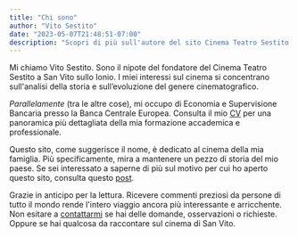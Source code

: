 ```yaml
---
title: "Chi sono"
author: "Vito Sestito"
date: "2023-05-07T21:48:51-07:00"
description: "Scopri di più sull'autore del sito Cinema Teatro Sestito Vito Sestito ed i motivi per creare il sito"
---
```


Mi chiamo Vito Sestito. Sono il nipote del fondatore del Cinema Teatro Sestito a San Vito sullo Ionio. I miei interessi sul cinema si concentrano sull'analisi della storia e sull’evoluzione del genere cinematografico.

*Parallelamente* (tra le altre cose), mi occupo di Economia e Supervisione Bancaria presso la Banca Centrale Europea. Consulta il mio [CV]() per una panoramica più dettagliata della mia formazione accademica e professionale.

Questo sito, come suggerisce il nome, è dedicato al cinema della mia famiglia. Più specificamente, mira a mantenere un pezzo di storia del mio paese. Se sei interessato a saperne di più sul motivo per cui ho aperto questo sito, consulta questo [post](/ilprogetto/).

Grazie in anticipo per la lettura. Ricevere commenti preziosi da persone di tutto il mondo rende l'intero viaggio ancora più interessante e arricchente. Non esitare a [contattarmi](mailto:whatswrongintown@gmail.com) se hai delle domande, osservazioni o richieste. Oppure se hai qualcosa da raccontare sul cinema di San Vito.
